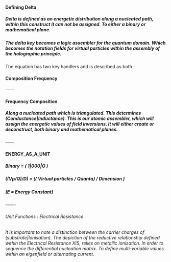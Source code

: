 #### Defining Delta 

##### Delta is defined as an energetic distribution along a nucleated path, within this construct it can not be assigned. To either a binary or mathematical plane. 

##### The delta key becomes a logic assembler for the quantum domain. Which becomes the notation fields for virtual particles within the assembly of the holographic principle.  
The equation has two key handlers and is described as both :

#### Composition Frequency 
——
#### Frequency Composition 

##### Along a nucleated path which is triangulated. This determines (Conductance|Inductance). This is our atomic assembler, which will assign the energetic values of field inversions. It will either create or deconstruct, both binary and mathematical planes.

——
#### ENERGY_AS_A_UNIT

##### Binary = ( 1|000|O )
##### ((Vp/Q)/D) = (( Virtual particles / Quanta) / Dimension )
##### (E = Energy Constant)

——- 

###### Unit Functions : Electrical Resistance
###### It is important to note a distinction between the carrier charges of (substrate|Ionisation). The depiction of the reductive relationship defined within the Electrical Resistance XlS, relies on metallic ionisation. In order to sequence the differential nucleation matrix. To define multi-variable values within an eigenfield or alternating current.
